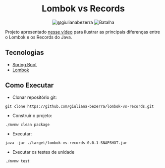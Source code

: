 <h1 align="center">
  Lombok vs Records
</h1>

<p align="center">
 <img src="https://img.shields.io/static/v1?label=Youtube&message=@giulianabezerra&color=8257E5&labelColor=000000" alt="@giulianabezerra" />
 <img src="https://img.shields.io/static/v1?label=Tipo&message=Batalha&color=8257E5&labelColor=000000" alt="Batalha" />
</p>

Projeto apresentado [nesse vídeo](https://youtu.be/95TFOpIIz_I) para ilustrar as principais diferenças entre o Lombok e os Records do Java.

## Tecnologias
 
- [Spring Boot](https://spring.io/projects/spring-boot)
- [Lombok](https://projectlombok.org)

## Como Executar
- Clonar repositório git:
```
git clone https://github.com/giuliana-bezerra/lombok-vs-records.git
```

- Construir o projeto:
```
./mvnw clean package
```

- Executar:
```
java -jar ./target/lombok-vs-records-0.0.1-SNAPSHOT.jar
```

- Executar os testes de unidade
```
./mvnw test
```